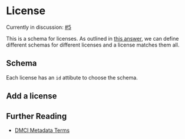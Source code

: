 # License

Currently in discussion: [#5](https://github.com/schul-cloud/resources-api-v1/issues/5)

This is a schema for licenses.
As outlined in [this answer][sof1],
we can define different schemas for different licenses and a license
matches them all.

## Schema

Each license has an `id` attibute to choose the schema.

## Add a license


## Further Reading

- [DMCI Metadata Terms][dcmi]

[sof1]: http://stackoverflow.com/questions/18375506/how-to-use-dependencies-in-json-schema-draft-04/18384131#18384131
[dcmi]: http://dublincore.org/documents/2012/06/14/dcmi-terms/?v=terms
